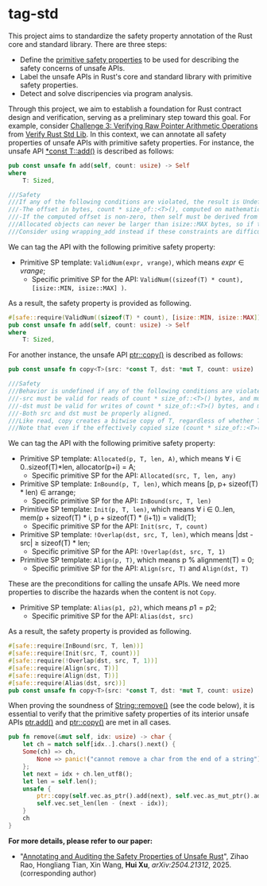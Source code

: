 # tag-std

This project aims to standardize the safety property annotation of the Rust core and standard library. There are three steps:
- Define the [primitive safety properties](primitive-sp.md) to be used for describing the safety concerns of unsafe APIs.
- Label the unsafe APIs in Rust's core and standard library with primitive safety properties.
- Detect and solve discripencies via program analysis.

Through this project, we aim to establish a foundation for Rust contract design and verification, serving as a preliminary step toward this goal.
For example, consider [Challenge 3: Verifying Raw Pointer Arithmetic Operations](https://model-checking.github.io/verify-rust-std/challenges/0003-pointer-arithmentic.html) from [Verify Rust Std Lib](https://model-checking.github.io/verify-rust-std/intro.html).  In this context, we can annotate all safety properties of unsafe APIs with primitive safety properties. For instance, the unsafe API [*const T::add()](https://doc.rust-lang.org/beta/core/primitive.pointer.html#method.add) is described as follows:

```rust
pub const unsafe fn add(self, count: usize) -> Self
where
    T: Sized,

///Safety
///If any of the following conditions are violated, the result is Undefined Behavior:
///-The offset in bytes, count * size_of::<T>(), computed on mathematical integers (without ``wrapping around''), must fit in an isize.
///-If the computed offset is non-zero, then self must be derived from a pointer to some allocated object, and the entire memory range between self and the result must be in bounds of that allocated object. In particular, this range must not “wrap around” the edge of the address space.
///Allocated objects can never be larger than isize::MAX bytes, so if the computed offset stays in bounds of the allocated object, it is guaranteed to satisfy the first requirement. This implies, for instance, that vec.as_ptr().add(vec.len()) (for vec: Vec<T>) is always safe.
///Consider using wrapping_add instead if these constraints are difficult to satisfy. The only advantage of this method is that it enables more aggressive compiler optimizations.
```

We can tag the API with the following primitive safety property:
- Primitive SP template: `ValidNum(expr, vrange)`, which means $expr \in vrange$;
    - Specific primitive SP for the API: `ValidNum((sizeof(T) * count), [isize::MIN, isize::MAX] )`.

As a result, the safety property is provided as following.
```rust
#[safe::require(ValidNum((sizeof(T) * count), [isize::MIN, isize::MAX])`.
pub const unsafe fn add(self, count: usize) -> Self
where
    T: Sized,
```

For another instance, the unsafe API [ptr::copy()](https://doc.rust-lang.org/beta/core/ptr/fn.copy.html) is described as follows:
```rust
pub const unsafe fn copy<T>(src: *const T, dst: *mut T, count: usize)

///Safety
///Behavior is undefined if any of the following conditions are violated:
///-src must be valid for reads of count * size_of::<T>() bytes, and must remain valid even when dst is written for count * size_of::<T>() bytes. (This means if the memory ranges overlap, the two pointers must not be subject to aliasing restrictions relative to each other.)
///-dst must be valid for writes of count * size_of::<T>() bytes, and must remain valid even when src is read for count * size_of::<T>() bytes.
///-Both src and dst must be properly aligned.
///Like read, copy creates a bitwise copy of T, regardless of whether T is Copy. If T is not Copy, using both the values in the region beginning at *src and the region beginning at *dst can violate memory safety.
///Note that even if the effectively copied size (count * size_of::<T>()) is 0, the pointers must be properly aligned.
```

We can tag the API with the following primitive safety property:
- Primitive SP template: `Allocated(p, T, len, A)`, which means $\forall$ i $\in$ 0..sizeof(T)*len, allocator(p+i) = A;
    - Specific primitive SP for the API: `Allocated(src, T, len, any)`
- Primitive SP template: `InBound(p, T, len)`, which means [p, p+ sizeof(T) * len) $\in$ arrange;
   - Specific primitive SP for the API: `InBound(src, T, len)`
- Primitive SP template: `Init(p, T, len)`, which means $\forall$ i $\in$ 0..len, mem(p + sizeof(T) * i, p + sizeof(T) * (i+1)) = valid(T);
    - Specific primitive SP for the API: `Init(src, T, count)`
- Primitive SP template: `!Overlap(dst, src, T, len)`, which means \|dst - src\| $\ge$ sizeof(T) * len;
    - Specific primitive SP for the API: `!Overlap(dst, src, T, 1)`
- Primitive SP template: `Align(p, T)`, which means  p \% alignment(T) = 0;
    - Specific primitive SP for the API: `Align(src, T)` and `Align(dst, T)`

These are the preconditions for calling the unsafe APIs. We need more properties to discribe the hazards when the content is not `Copy`.

- Primitive SP template: `Alias(p1, p2)`, which means $p1 = p2$;
    - Specific primitive SP for the API: `Alias(dst, src)`


As a result, the safety property is provided as following.
```rust
#[safe::require(InBound(src, T, len))]
#[safe::require(Init(src, T, count))]
#[safe::require(!Overlap(dst, src, T, 1))]
#[safe::require(Align(src, T))]
#[safe::require(Align(dst, T))]
#[safe::require(Alias(dst, src))]
pub const unsafe fn copy<T>(src: *const T, dst: *mut T, count: usize)
```

When proving the soundness of [String::remove()](https://doc.rust-lang.org/beta/alloc/string/struct.String.html#method.remove) (see the code below), it is essential to verify that the primitive safety properties of its interior unsafe APIs [ptr.add()](https://doc.rust-lang.org/beta/core/primitive.pointer.html#method.add) and [ptr::copy()](https://doc.rust-lang.org/beta/core/ptr/fn.copy.html) are met in all cases.

```rust
pub fn remove(&mut self, idx: usize) -> char {
    let ch = match self[idx..].chars().next() {
    Some(ch) => ch,
        None => panic!("cannot remove a char from the end of a string"),
    };
    let next = idx + ch.len_utf8();
    let len = self.len();
    unsafe {
        ptr::copy(self.vec.as_ptr().add(next), self.vec.as_mut_ptr().add(idx), len - next);
        self.vec.set_len(len - (next - idx));
    }
    ch
}
```

**For more details, please refer to our paper:**
- "[Annotating and Auditing the Safety Properties of Unsafe Rust](https://arxiv.org/abs/2504.21312)", Zihao Rao, Hongliang Tian, Xin Wang, **Hui Xu**, _arXiv:2504.21312_, 2025. (corresponding author)
